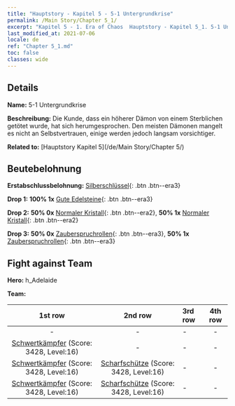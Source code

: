 ```yaml
---
title: "Hauptstory - Kapitel 5 - 5-1 Untergrundkrise"
permalink: /Main Story/Chapter 5_1/
excerpt: "Kapitel 5 - 1. Era of Chaos  Hauptstory - Kapitel 5_1. 5-1 Untergrundkrise"
last_modified_at: 2021-07-06
locale: de
ref: "Chapter 5_1.md"
toc: false
classes: wide
---
```


## Details

 **Name:** 5-1 Untergrundkrise

 **Beschreibung:** Die Kunde, dass ein höherer Dämon von einem Sterblichen getötet wurde, hat sich herumgesprochen. Den meisten Dämonen mangelt es nicht an Selbstvertrauen, einige werden jedoch langsam vorsichtiger.

 **Related to:** [Hauptstory Kapitel 5](/de/Main Story/Chapter 5/)

## Beutebelohnung

 **Erstabschlussbelohnung:** [Silberschlüssel](/ItemsDE/con_693/){: .btn .btn--era3}

 **Drop 1:** **100% 1x** [Gute Edelsteine](/ItemsDE/mat_16/){: .btn .btn--era3}

 **Drop 2:** **50% 0x** [Normaler Kristall](/ItemsDE/mat_11/){: .btn .btn--era2}, **50% 1x** [Normaler Kristall](/ItemsDE/mat_11/){: .btn .btn--era2}

 **Drop 3:** **50% 0x** [Zauberspruchrollen](/ItemsDE/con_694/){: .btn .btn--era3}, **50% 1x** [Zauberspruchrollen](/ItemsDE/con_694/){: .btn .btn--era3}


## Fight against Team
 **Hero:** h_Adelaide

 **Team:**


  | 1st row | 2nd row | 3rd row | 4th row |
  |:----:|:----:|:----|:----:|
  | - | - | - | - |
  | [Schwertkämpfer](/de/units/Swordsman/) (Score: 3428, Level:16)  | - | - | - |
  | [Schwertkämpfer](/de/units/Swordsman/) (Score: 3428, Level:16)  | [Scharfschütze](/de/units/Marksman/) (Score: 3428, Level:16)  | - | - |
  | [Schwertkämpfer](/de/units/Swordsman/) (Score: 3428, Level:16)  | [Scharfschütze](/de/units/Marksman/) (Score: 3428, Level:16)  | - | - |


